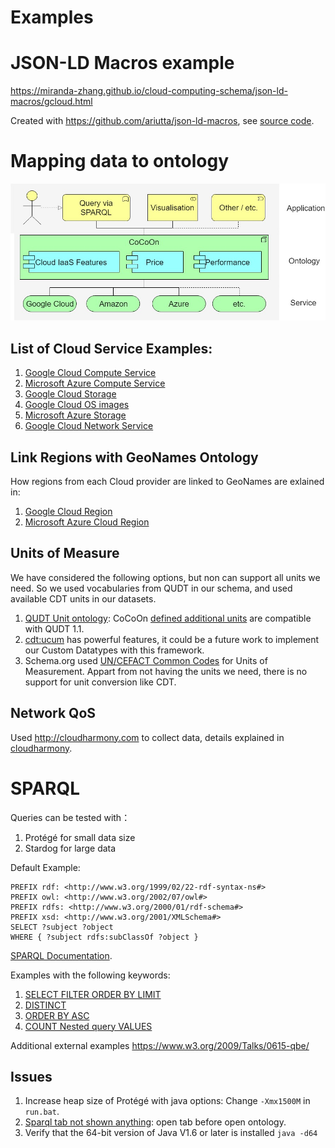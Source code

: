 # Examples
# JSON-LD Macros example
https://miranda-zhang.github.io/cloud-computing-schema/json-ld-macros/gcloud.html

Created with https://github.com/ariutta/json-ld-macros, see [source code](https://github.com/miranda-zhang/cloud-computing-schema/tree/gh-pages/json-ld-macros).

# Mapping data to ontology
![Workflow](https://raw.githubusercontent.com/miranda-zhang/draw.io/master/cocoon_usecase.jpg "Workflow Overview")

## List of Cloud Service Examples:
1. [Google Cloud Compute Service](gcloud/compute.md)
2. [Microsoft Azure Compute Service](azure/compute.md)
3. [Google Cloud Storage](gcloud/storage.md)
4. [Google Cloud OS images](gcloud/os.md)
5. [Microsoft Azure Storage](azure/storage.md)
6. [Google Cloud Network Service](gcloud/network.md)

## Link Regions with GeoNames Ontology
How regions from each Cloud provider are linked to GeoNames
are exlained in:
1. [Google Cloud Region](gcloud/region.md)
2. [Microsoft Azure Cloud Region](azure/region.md) 

## Units of Measure
We have considered the following options, but non can support all units we need.
So we used vocabularies from QUDT in our schema, and used available CDT units in our datasets.

1. [QUDT Unit ontology](unit/QUDT.md): CoCoOn [defined additional units](unit/README.md) are compatible with QUDT 1.1.
2. [cdt:ucum](unit/cdt.md) has powerful features, it could be a future work to implement our Custom Datatypes with this framework.
3. Schema.org used [UN/CEFACT Common Codes](http://wiki.goodrelations-vocabulary.org/Documentation/UN/CEFACT_Common_Codes) for Units of Measurement. Appart from not having the units we need, there is no support for unit conversion like CDT.

## Network QoS
Used http://cloudharmony.com to collect data, details explained in [cloudharmony](cloudharmony/README.md).

# SPARQL
Queries can be tested with：
1. Protégé for small data size
2. Stardog for large data

Default Example:
```
PREFIX rdf: <http://www.w3.org/1999/02/22-rdf-syntax-ns#>
PREFIX owl: <http://www.w3.org/2002/07/owl#>
PREFIX rdfs: <http://www.w3.org/2000/01/rdf-schema#>
PREFIX xsd: <http://www.w3.org/2001/XMLSchema#>
SELECT ?subject ?object
WHERE { ?subject rdfs:subClassOf ?object }
```
[SPARQL Documentation](https://www.w3.org/TR/sparql11-query/).

Examples with the following keywords:
1. [SELECT FILTER ORDER BY LIMIT](sparql/filter_vm_order_desc_limit.md)
2. [DISTINCT](sparql/vm_less_or_equal_4cores.md)
3. [ORDER BY ASC](sparql/storage_size_greater_than.md)
4. [COUNT Nested query VALUES](sparql/gcloud_stat_count.md)

Additional external examples
https://www.w3.org/2009/Talks/0615-qbe/

## Issues
1. Increase heap size of Protégé with java options: Change `-Xmx1500M` in `run.bat`.
2. [Sparql tab not shown anything](https://stackoverflow.com/questions/44328191/sparql-query-tab-in-protege-doesnt-show-anything): open tab before open ontology.
3. Verify that the 64-bit version of Java V1.6 or later is installed `java -d64`

